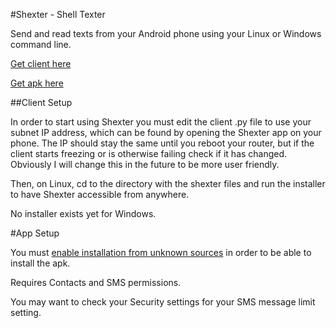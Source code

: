 #Shexter - Shell Texter

Send and read texts from your Android phone using your Linux or Windows command line.

[Get client here](https://raw.githubusercontent.com/tetchel/Shexter/master/shexter_client/shexter.py)

[Get apk here](https://github.com/tetchel/Shexter/raw/master/shexter/app/build/outputs/apk/shexter.apk)

##Client Setup

In order to start using Shexter you must edit the client .py file to use your subnet IP address, which can be found by opening the Shexter app on your phone. The IP should stay the same until you reboot your router, but if the client starts freezing or is otherwise failing check if it has changed. Obviously I will change this in the future to be more user friendly.

Then, on Linux, cd to the directory with the shexter files and run the installer to have Shexter accessible from anywhere. 

No installer exists yet for Windows.

#App Setup

You must [enable installation from unknown sources](http://www.androidcentral.com/allow-app-installs-unknown-sources) in order to be able to install the apk.

Requires Contacts and SMS permissions.

You may want to check your Security settings for your SMS message limit setting.